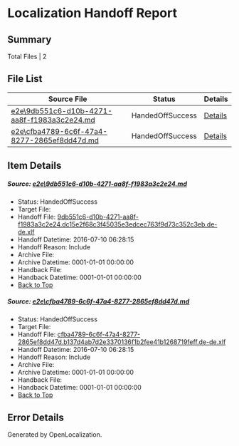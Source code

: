 # <a name='report-top'></a> Localization Handoff Report

## Summary
 Total Files | 2

## File List
 Source File | Status | Details 
 ----------- | ------ | ------- 
 [e2e\9db551c6-d10b-4271-aa8f-f1983a3c2e24.md](https://github.com/OpenLocalizationTestOrg/oltest/blob/7f22ac67a6f286b035c6e0677e695ec43b57cebb/e2e/9db551c6-d10b-4271-aa8f-f1983a3c2e24.md) | HandedOffSuccess | [Details](#f8c9605367f8946932731ea43b23e42aa53bcda63)
 [e2e\cfba4789-6c6f-47a4-8277-2865ef8dd47d.md](https://github.com/OpenLocalizationTestOrg/oltest/blob/7f22ac67a6f286b035c6e0677e695ec43b57cebb/e2e/cfba4789-6c6f-47a4-8277-2865ef8dd47d.md) | HandedOffSuccess | [Details](#d7aeb380b73420c003ae9e8ccf4e75984eb90ea94)

## Item Details
##### <a name='f8c9605367f8946932731ea43b23e42aa53bcda63'></a> Source: [e2e\9db551c6-d10b-4271-aa8f-f1983a3c2e24.md](https://github.com/OpenLocalizationTestOrg/oltest/blob/7f22ac67a6f286b035c6e0677e695ec43b57cebb/e2e/9db551c6-d10b-4271-aa8f-f1983a3c2e24.md)
* Status: HandedOffSuccess
* Target File: 
* Handoff File: [9db551c6-d10b-4271-aa8f-f1983a3c2e24.dc15e2f68c3f45035e3edcec763f9d73c352c3eb.de-de.xlf](https://github.com/OpenLocalizationTestOrg/olhandoff-e2e/blob/9523967173aa5e778dc92de9488490bea69bc121/ol-handoff/OpenLocalizationTestOrg/oltest-dede-fly/ci/ht/9db551c6-d10b-4271-aa8f-f1983a3c2e24.dc15e2f68c3f45035e3edcec763f9d73c352c3eb.de-de.xlf)
* Handoff Datetime: 2016-07-10 06:28:15
* Handoff Reason: Include
* Archive File: 
* Archive Datetime: 0001-01-01 00:00:00
* Handback File: 
* Handback Datetime: 0001-01-01 00:00:00
* [Back to Top](#report-top)

##### <a name='d7aeb380b73420c003ae9e8ccf4e75984eb90ea94'></a> Source: [e2e\cfba4789-6c6f-47a4-8277-2865ef8dd47d.md](https://github.com/OpenLocalizationTestOrg/oltest/blob/7f22ac67a6f286b035c6e0677e695ec43b57cebb/e2e/cfba4789-6c6f-47a4-8277-2865ef8dd47d.md)
* Status: HandedOffSuccess
* Target File: 
* Handoff File: [cfba4789-6c6f-47a4-8277-2865ef8dd47d.b137d4ab7d2e3370136f1b2fee41b1268719feff.de-de.xlf](https://github.com/OpenLocalizationTestOrg/olhandoff-e2e/blob/9523967173aa5e778dc92de9488490bea69bc121/ol-handoff/OpenLocalizationTestOrg/oltest-dede-fly/ci/ht/cfba4789-6c6f-47a4-8277-2865ef8dd47d.b137d4ab7d2e3370136f1b2fee41b1268719feff.de-de.xlf)
* Handoff Datetime: 2016-07-10 06:28:15
* Handoff Reason: Include
* Archive File: 
* Archive Datetime: 0001-01-01 00:00:00
* Handback File: 
* Handback Datetime: 0001-01-01 00:00:00
* [Back to Top](#report-top)


## Error Details

Generated by OpenLocalization.
